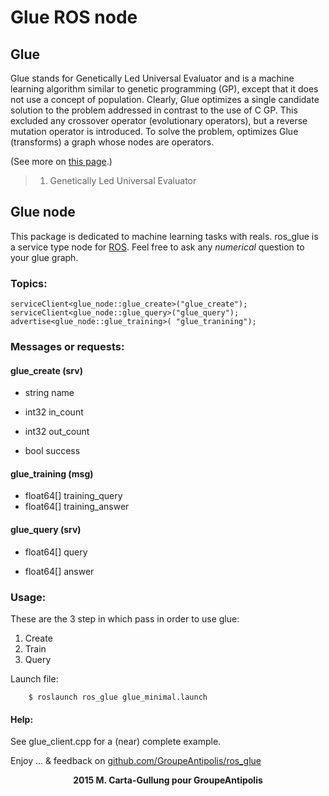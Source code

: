 # Glue ROS node #

## Glue ##

Glue stands for Genetically Led Universal Evaluator and is a machine learning algorithm similar to genetic programming (GP), except that it does not use a concept of population. Clearly, Glue optimizes a single candidate solution to the problem addressed in contrast to the use of C GP. This excluded any crossover operator (evolutionary operators), but a reverse mutation operator is introduced. To solve the problem, optimizes Glue (transforms) a graph whose nodes are operators.

(See more on <a href="http://marco.carta.fr/marco/homepage/spip.php?rubrique26&page=rubrique">this page</a>.)

>1. Genetically Led Universal Evaluator

## Glue node ##

This package is dedicated to machine learning tasks with reals. ros_glue is a service type node for <a href="wiki.ros.org">ROS</a>.
Feel free to ask any <i>numerical</i> question to your glue graph.

### Topics: ###

	serviceClient<glue_node::glue_create>("glue_create");
	serviceClient<glue_node::glue_query>("glue_query");
	advertise<glue_node::glue_training>( "glue_tranining");
	
### Messages or requests: ###

#### glue_create (srv) ####
+ string name
+ int32 in_count
+ int32 out_count

+ bool success

#### glue_training (msg) ####
+ float64[] training_query
+ float64[] training_answer

#### glue_query (srv) ####
+ float64[] query

+ float64[] answer



### Usage: ###

These are the 3 step in which pass in order to use glue:

 1. Create
 2. Train
 3. Query
 
 Launch file:
 
		$ roslaunch ros_glue glue_minimal.launch 
		
#### Help: ####

See glue_client.cpp for a (near) complete example.
	
	
 Enjoy ... & feedback on <a href="github.com/GroupeAntipolis/ros_glue">github.com/GroupeAntipolis/ros_glue</a>


<center><b>2015 M. Carta-Gullung pour GroupeAntipolis</b></center>

